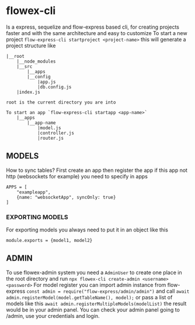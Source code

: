 # flowex-cli
Is a express, sequelize and flow-express based cli, for creating projects faster and with the same architecture and easy to customize
To start a new project `flow-express-cli startproject <project-name>` this will generate a project structure like

```
|__root
    |__node_modules
    |__src
        |__apps
        |__config
            |app.js
            |db.config.js
    |index.js

root is the current directory you are into

To start an app `flow-express-cli startapp <app-name>`
    |__apps
        |__app-name
            |model.js
            |controller.js
            |router.js
```

## MODELS
How to sync tables?
First create an app then register the app if this app not http (websockets for example) you need to specify in apps
```
APPS = [
    "exampleapp",
    {name: "websocketApp", syncOnly: true}
]
```

### EXPORTING MODELS
For exporting models you always need to put it in an object like this
```
module.exports = {model1, model2}
```

## ADMIN
To use flowex-admin system you need a `AdminUser` to create one place in the root directory and run 
`npx flowex-cli create-admin <username> <password>`
For model register you can import admin instance from flow-express
`const admin = require("flow-express/admin/admin")` and call 
`await admin.registerModel(model.getTableName(), model);`
or pass a list of models like this
`await admin.registerMultipleModels(modelList)`
the result would be in your admin panel.
You can check your admin panel going to /admin, use your credentials and login.
